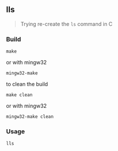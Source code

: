 ## lls

> Trying re-create the `ls` command in C

### Build
```
make
```

or with mingw32

```
mingw32-make
```

to clean the build

```
make clean
```

or with mingw32

```
mingw32-make clean
```

### Usage

```
lls
```
